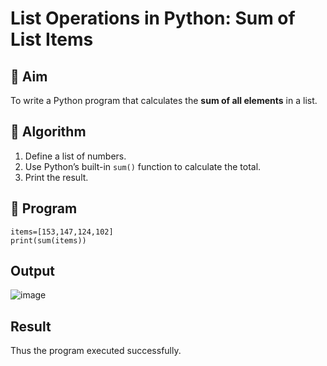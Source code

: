 # List Operations in Python: Sum of List Items

## 🎯 Aim
To write a Python program that calculates the **sum of all elements** in a list.

## 🧠 Algorithm
1. Define a list of numbers.
2. Use Python’s built-in `sum()` function to calculate the total.
3. Print the result.

## 🧾 Program

    items=[153,147,124,102]
    print(sum(items))

## Output

![image](https://github.com/user-attachments/assets/c2ce4198-b6e3-4f22-b648-9edbdc2d8538)

## Result

Thus the program executed successfully.


